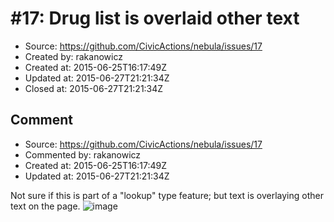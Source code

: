 # #17: Drug list is overlaid other text

* Source: https://github.com/CivicActions/nebula/issues/17
* Created by: rakanowicz
* Created at: 2015-06-25T16:17:49Z
* Updated at: 2015-06-27T21:21:34Z
* Closed at: 2015-06-27T21:21:34Z


## Comment

* Source: https://github.com/CivicActions/nebula/issues/17
* Commented by: rakanowicz
* Created at: 2015-06-25T16:17:49Z
* Updated at: 2015-06-27T21:21:34Z

Not sure if this is part of a &quot;lookup&quot; type feature; but text is overlaying other text on the page.
![image](https://cloud.githubusercontent.com/assets/12954654/8359424/2f53d364-1b34-11e5-92ca-51898b008b6b.png)



